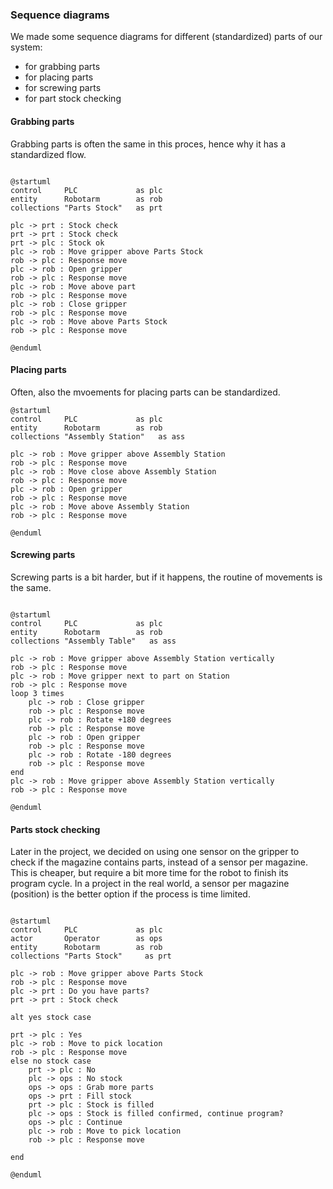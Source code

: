 ### Sequence diagrams

We made some sequence diagrams for different (standardized) parts of our system:
- for grabbing parts
- for placing parts
- for screwing parts
- for part stock checking

#### Grabbing parts

Grabbing parts is often the same in this proces, hence why it has a standardized flow.

``` plantuml

@startuml 
control     PLC             as plc
entity      Robotarm        as rob
collections "Parts Stock"   as prt

plc -> prt : Stock check
prt -> prt : Stock check
prt -> plc : Stock ok
plc -> rob : Move gripper above Parts Stock
rob -> plc : Response move
plc -> rob : Open gripper
rob -> plc : Response move
plc -> rob : Move above part
rob -> plc : Response move
plc -> rob : Close gripper
rob -> plc : Response move
plc -> rob : Move above Parts Stock
rob -> plc : Response move

@enduml

```

#### Placing parts

Often, also the mvoements for placing parts can be standardized.

``` plantuml
@startuml
control     PLC             as plc
entity      Robotarm        as rob
collections "Assembly Station"   as ass

plc -> rob : Move gripper above Assembly Station
rob -> plc : Response move
plc -> rob : Move close above Assembly Station
rob -> plc : Response move
plc -> rob : Open gripper
rob -> plc : Response move
plc -> rob : Move above Assembly Station
rob -> plc : Response move

@enduml

```

#### Screwing parts

Screwing parts is a bit harder, but if it happens, the routine of movements is the same.

``` plantuml

@startuml
control     PLC             as plc
entity      Robotarm        as rob
collections "Assembly Table"   as ass

plc -> rob : Move gripper above Assembly Station vertically
rob -> plc : Response move
plc -> rob : Move gripper next to part on Station
rob -> plc : Response move
loop 3 times
    plc -> rob : Close gripper
    rob -> plc : Response move
    plc -> rob : Rotate +180 degrees
    rob -> plc : Response move
    plc -> rob : Open gripper
    rob -> plc : Response move
    plc -> rob : Rotate -180 degrees
    rob -> plc : Response move
end
plc -> rob : Move gripper above Assembly Station vertically
rob -> plc : Response move

@enduml

```

#### Parts stock checking
Later in the project, we decided on using one sensor on the gripper to check if the magazine contains parts, instead of a sensor per magazine. This is cheaper, but require a bit more time for the robot to finish its program cycle. In a project in the real world, a sensor per magazine (position) is the better option if the process is time limited.

``` plantuml

@startuml
control     PLC             as plc
actor       Operator        as ops
entity      Robotarm        as rob
collections "Parts Stock"     as prt

plc -> rob : Move gripper above Parts Stock
rob -> plc : Response move
plc -> prt : Do you have parts?
prt -> prt : Stock check

alt yes stock case

prt -> plc : Yes
plc -> rob : Move to pick location
rob -> plc : Response move
else no stock case
    prt -> plc : No
    plc -> ops : No stock
    ops -> ops : Grab more parts
    ops -> prt : Fill stock
    prt -> plc : Stock is filled
    plc -> ops : Stock is filled confirmed, continue program?
    ops -> plc : Continue
    plc -> rob : Move to pick location
    rob -> plc : Response move

end

@enduml

```